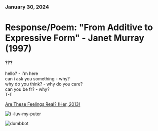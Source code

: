### January 30, 2024  
# Response/Poem: "From Additive to Expressive Form" - Janet Murray (1997)  

#### ??? 
hello? - i'm here   
can i ask you something - why?    
why do you think? - why do you care?   
can you be fr? - why?  
T-T  

[Are These Feelings Real? (Her, 2013)](https://youtu.be/3n5muEWaE_Q?si=xlhLSRST7qYoyrkg)  

![i -luv-my-puter](https://github.com/rwalla3/IDEA-120-responses-rwalla3/assets/157409525/28b8751a-4b98-4a11-ad10-5a90235a4153)  

![dumbbot](https://github.com/rwalla3/IDEA-120-responses-rwalla3/assets/157409525/a08b30c5-74c9-4aa7-9dd4-58d4e10eb2ad)  

<!--
*click* (^v^) *click* (^o^) *click* (^w^)  
this net-world is my oyster
*scroll* (^-^) *scroll* **(-_-)** *scroll* **(o_o)**  
but i am allergic to shellfish 
(o_0)...(~_0)...(x_x)

### this would suck so bad irl
You are walking along a beach in search of food..  
Ah, an oyster!  
You eat it.  
You are allergic to shellfish..   
(x_x) You died.
-->
